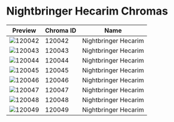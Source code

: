 # Nightbringer Hecarim Chromas

| Preview | Chroma ID | Name |
|---------|-----------|------|
| ![120042](https://raw.communitydragon.org/latest/plugins/rcp-be-lol-game-data/global/default/v1/champion-chroma-images/120/120042.png) | 120042 | Nightbringer Hecarim |
| ![120043](https://raw.communitydragon.org/latest/plugins/rcp-be-lol-game-data/global/default/v1/champion-chroma-images/120/120043.png) | 120043 | Nightbringer Hecarim |
| ![120044](https://raw.communitydragon.org/latest/plugins/rcp-be-lol-game-data/global/default/v1/champion-chroma-images/120/120044.png) | 120044 | Nightbringer Hecarim |
| ![120045](https://raw.communitydragon.org/latest/plugins/rcp-be-lol-game-data/global/default/v1/champion-chroma-images/120/120045.png) | 120045 | Nightbringer Hecarim |
| ![120046](https://raw.communitydragon.org/latest/plugins/rcp-be-lol-game-data/global/default/v1/champion-chroma-images/120/120046.png) | 120046 | Nightbringer Hecarim |
| ![120047](https://raw.communitydragon.org/latest/plugins/rcp-be-lol-game-data/global/default/v1/champion-chroma-images/120/120047.png) | 120047 | Nightbringer Hecarim |
| ![120048](https://raw.communitydragon.org/latest/plugins/rcp-be-lol-game-data/global/default/v1/champion-chroma-images/120/120048.png) | 120048 | Nightbringer Hecarim |
| ![120049](https://raw.communitydragon.org/latest/plugins/rcp-be-lol-game-data/global/default/v1/champion-chroma-images/120/120049.png) | 120049 | Nightbringer Hecarim |